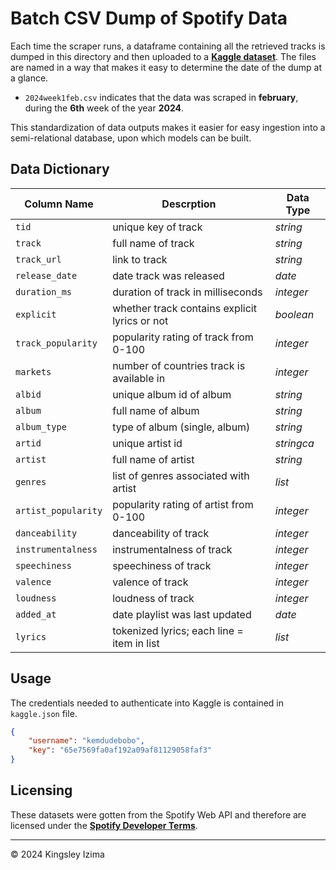 # Batch CSV Dump of Spotify Data

Each time the scraper runs, a dataframe containing all the retrieved tracks is dumped in this directory and then uploaded to a **[Kaggle dataset](https://www.kaggle.com/datasets/kemdudebobo/nigerian-spotify-music)**. The files are named in a way that makes it easy to determine the date of the dump at a glance.

+ `2024week1feb.csv` indicates that the data was scraped in **february**, during the **6th** week of the year **2024**.

This standardization of data outputs makes it easier for easy ingestion into a semi-relational database, upon which models can be built.

## Data Dictionary

| **Column Name** | **Descrption** | **Data Type** |
|------------|-----------|--------------|
| `tid` | unique key of track | *string* |
| `track` | full name of track | *string* |
| `track_url` | link to track | *string* |
| `release_date` | date track was released | *date* |
| `duration_ms` | duration of track in milliseconds | *integer* |
| `explicit` | whether track contains explicit lyrics or not | *boolean* |
| `track_popularity` | popularity rating of track from 0-100 | *integer* |
| `markets` | number of countries track is available in | *integer* |
| `albid` | unique album id of album | *string* |
| `album` | full name of album | *string* |
| `album_type` | type of album (single, album) | *string* |
| `artid` | unique artist id | *stringca* |
| `artist` | full name of artist | *string* |
| `genres` | list of genres associated with artist | *list* |
| `artist_popularity` | popularity rating of artist from 0-100 | *integer* |
| `danceability` | danceability of track| *integer* |
| `instrumentalness` | instrumentalness of track | *integer* |
| `speechiness` | speechiness of track | *integer* |
| `valence` | valence of track | *integer* |
| `loudness` | loudness of track | *integer* |
| `added_at` | date playlist was last updated | *date* |
| `lyrics` | tokenized lyrics; each line = item in list | *list* |

## Usage

The credentials needed to authenticate into Kaggle is contained in `kaggle.json` file.
```json
{
    "username": "kemdudebobo",
    "key": "65e7569fa0af192a09af81129058faf3"
}
```

## Licensing

These datasets were gotten from the Spotify Web API and therefore are licensed under the **[Spotify Developer Terms](https://developer.spotify.com/terms)**.

---

<p>&copy; 2024 Kingsley Izima</p>
